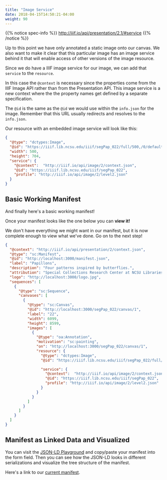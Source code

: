 ```yaml
---
title: "Image Service"
date: 2018-04-15T14:50:21-04:00
weight: 90
---
```


{{% notice spec-info %}}
http://iiif.io/api/presentation/2.1/#service
{{% /notice %}}

Up to this point we have only annotated a static image onto our canvas. We also want to make it clear that this particular image has an image service behind it that will enable access of other versions of the image resource.

Since we do have a IIIF image service for our image, we can add that `service` to the `resource`.

In this case the `@context` is necessary since the properties come from the IIIF Image API rather than from the Presentation API. This image service is a new context where the the property names get defined by a separate specification.

The `@id` is the same as the `@id` we would use within the `info.json` for the image. Remember that this URL usually redirects and resolves to the `info.json`.

Our resource with an embedded image service will look like this:

```json
{
  "@type": "dctypes:Image",
  "@id": "https://iiif.lib.ncsu.edu/iiif/segPap_022/full/500,/0/default.jpg",
  "width": 500,
  "height": 704,
  "service": {
    "@context":  "http://iiif.io/api/image/2/context.json",
    "@id": "https://iiif.lib.ncsu.edu/iiif/segPap_022",
    "profile": "http://iiif.io/api/image/2/level2.json"
  }
}
```

## Basic Working Manifest

And finally here's a basic working manifest!

Once your manifest looks like the one below you can **view it!**

We don't have everything we might want in our manifest, but it is now complete enough to view what we've done. Go on to the next step!

```json
{
  "@context": "http://iiif.io/api/presentation/2/context.json",
  "@type": "sc:Manifest",
  "@id": "http://localhost:3000/manifest.json",
  "label": "Papillons",
  "description": "Four patterns inspired by butterflies.",
  "attribution": "Special Collections Research Center at NCSU Libraries",
  "logo": "http://localhost:3000/logo.jpg",
  "sequences": [
    {
      "@type": "sc:Sequence",
      "canvases": [
        {
          "@type": "sc:Canvas",
          "@id": "http://localhost:3000/segPap_022/canvas/1",
          "label": "22",
          "width": 6099,
          "height": 8599,
          "images": [
            {
              "@type": "oa:Annotation",
              "motivation": "sc:painting",
              "on": "http://localhost:3000/segPap_022/canvas/1",
              "resource": {
                "@type": "dctypes:Image",
                "@id": "https://iiif.lib.ncsu.edu/iiif/segPap_022/full/500,/0/default.jpg",

                "service": {
                  "@context":  "http://iiif.io/api/image/2/context.json",
                  "@id": "https://iiif.lib.ncsu.edu/iiif/segPap_022",
                  "profile": "http://iiif.io/api/image/2/level2.json"
                }
              }
            }
          ]
        }
      ]
    }
  ]
}
```

## Manifest as Linked Data and Visualized

You can visit the [JSON-LD Playground][json-ld-playground] and copy/paste your manifest into the form field. Then you can see how the JSON-LD looks in different serializations and visualize the tree structure of the manifest.

Here's a link to our [current manifest].

[json-ld-playground]: https://json-ld.org/playground/
[current manifest]: https://json-ld.org/playground/#startTab=tab-expanded&json-ld=%7B%22%40context%22%3A%22http%3A%2F%2Fiiif.io%2Fapi%2Fpresentation%2F2%2Fcontext.json%22%2C%22%40type%22%3A%22sc%3AManifest%22%2C%22%40id%22%3A%22http%3A%2F%2Flocalhost%3A3000%2Fmanifest.json%22%2C%22label%22%3A%22Papillons%22%2C%22description%22%3A%22Four%20patterns%20inspired%20by%20butterflies.%22%2C%22attribution%22%3A%22Special%20Collections%20Research%20Center%20at%20NCSU%20Libraries%22%2C%22logo%22%3A%22http%3A%2F%2Flocalhost%3A3000%2Flogo.jpg%22%2C%22sequences%22%3A%5B%7B%22%40type%22%3A%22sc%3ASequence%22%2C%22canvases%22%3A%5B%7B%22%40type%22%3A%22sc%3ACanvas%22%2C%22%40id%22%3A%22http%3A%2F%2Flocalhost%3A3000%2FsegPap_022%2Fcanvas%2F1%22%2C%22label%22%3A%2222%22%2C%22width%22%3A6099%2C%22height%22%3A8599%2C%22images%22%3A%5B%7B%22%40type%22%3A%22oa%3AAnnotation%22%2C%22motivation%22%3A%22sc%3Apainting%22%2C%22on%22%3A%22http%3A%2F%2Flocalhost%3A3000%2FsegPap_022%2Fcanvas%2F1%22%2C%22resource%22%3A%7B%22%40type%22%3A%22dctypes%3AImage%22%2C%22%40id%22%3A%22https%3A%2F%2Fiiif.lib.ncsu.edu%2Fiiif%2FsegPap_022%2Ffull%2F500%2C%2F0%2Fdefault.jpg%22%2C%22service%22%3A%7B%22%40context%22%3A%22http%3A%2F%2Fiiif.io%2Fapi%2Fimage%2F2%2Fcontext.json%22%2C%22%40id%22%3A%22https%3A%2F%2Fiiif.lib.ncsu.edu%2Fiiif%2FsegPap_022%22%2C%22profile%22%3A%22http%3A%2F%2Fiiif.io%2Fapi%2Fimage%2F2%2Flevel2.json%22%7D%7D%7D%5D%7D%5D%7D%5D%7D

